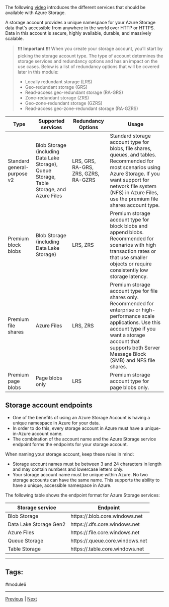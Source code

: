 The following [video](https://www.microsoft.com/en-us/videoplayer/embed/RE4MAbS?postJsllMsg=true) introduces the different services that should be available with Azure Storage.

A storage account provides a unique namespace for your Azure Storage data that's accessible from anywhere in the world over HTTP or HTTPS. Data in this account is secure, highly available, durable, and massively scalable.

> ❗❗❗ **Important** ❗❗❗
>When you create your storage account, you’ll start by picking the storage account type. The type of account determines the storage services and redundancy options and has an impact on the use cases. Below is a list of redundancy options that will be covered later in this module:
>- Locally redundant storage (LRS)
>- Geo-redundant storage (GRS)
>- Read-access geo-redundant storage (RA-GRS)
>- Zone-redundant storage (ZRS)
>- Geo-zone-redundant storage (GZRS)
>- Read-access geo-zone-redundant storage (RA-GZRS)

|**Type**|**Supported services**|**Redundancy Options**|**Usage**|
|---|---|---|---|
|Standard general-purpose v2|Blob Storage (including Data Lake Storage), Queue Storage, Table Storage, and Azure Files|LRS, GRS, RA-GRS, ZRS, GZRS, RA-GZRS|Standard storage account type for blobs, file shares, queues, and tables. Recommended for most scenarios using Azure Storage. If you want support for network file system (NFS) in Azure Files, use the premium file shares account type.|
|Premium block blobs|Blob Storage (including Data Lake Storage)|LRS, ZRS|Premium storage account type for block blobs and append blobs. Recommended for scenarios with high transaction rates or that use smaller objects or require consistently low storage latency.|
|Premium file shares|Azure Files|LRS, ZRS|Premium storage account type for file shares only. Recommended for enterprise or high-performance scale applications. Use this account type if you want a storage account that supports both Server Message Block (SMB) and NFS file shares.|
|Premium page blobs|Page blobs only|LRS|Premium storage account type for page blobs only.|

## Storage account endpoints
- One of the benefits of using an Azure Storage Account is having a unique namespace in Azure for your data. 
- In order to do this, every storage account in Azure must have a unique-in-Azure account name. 
- The combination of the account name and the Azure Storage service endpoint forms the endpoints for your storage account.

When naming your storage account, keep these rules in mind:
- Storage account names must be between 3 and 24 characters in length and may contain numbers and lowercase letters only.
- Your storage account name must be unique within Azure. No two storage accounts can have the same name. This supports the ability to have a unique, accessible namespace in Azure.

The following table shows the endpoint format for Azure Storage services:

| **Storage service**    | **Endpoint**                                          |
| ---------------------- | ----------------------------------------------------- |
| Blob Storage           | https://<storage-account-name>.blob.core.windows.net  |
| Data Lake Storage Gen2 | https://<storage-account-name>.dfs.core.windows.net   |
| Azure Files            | https://<storage-account-name>.file.core.windows.net  |
| Queue Storage          | https://<storage-account-name>.queue.core.windows.net |
| Table Storage          | https://<storage-account-name>.table.core.windows.net |

---
## Tags:
#module6

---
[Previous](Intro-Describe-Azure-Storage-Services.md) | [Next](Describe-Azure-Storage-Redundancy.md)
